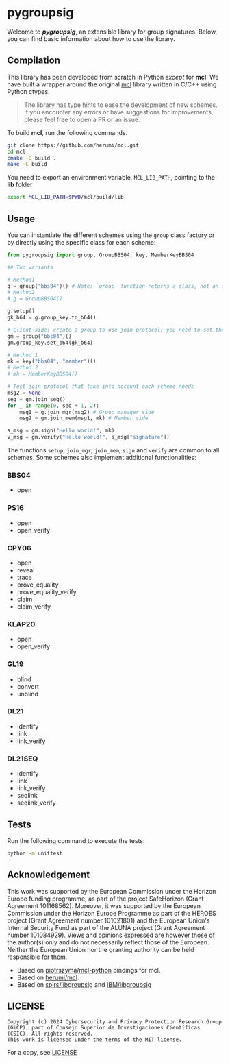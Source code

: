 # pygroupsig

Welcome to _**pygroupsig**_, an extensible library for group signatures. Below,
you can find basic information about how to use the library.

## Compilation

This library has been developed from scratch in Python _except_ for **mcl**.
We have built a wrapper around the original [mcl](https://github.com/herumi/mcl)
library written in C/C++ using Python ctypes.

> The library has type hints to ease the development of new schemes. If you encounter 
> any errors or have suggestions for improvements, please feel free to open a PR or 
> an issue.

To build **mcl**, run the following commands.

```bash
git clone https://github.com/herumi/mcl.git
cd mcl
cmake -B build .
make -C build
```

You need to export an environment variable, `MCL_LIB_PATH`, pointing to the **lib** folder 
```bash
export MCL_LIB_PATH=$PWD/mcl/build/lib
```

## Usage
You can instantiate the different schemes using the `group` class factory or by directly 
using the specific class for each scheme:

```python
from pygroupsig import group, GroupBBS04, key, MemberKeyBBS04

## Two variants

# Method1
g = group("bbs04")() # Note: `group` function returns a class, not an instance
# Method2
# g = GroupBBS04()

g.setup()
gk_b64 = g.group_key.to_b64()

# Client side: create a group to use join protocol; you need to set the group_key (public)
gm = group("bbs04")()
gm.group_key.set_b64(gk_b64)

# Method 1
mk = key("bbs04", "member")()
# Method 2
# mk = MemberKeyBBS04()

# Test join protocol that take into account each scheme needs
msg2 = None
seq = gm.join_seq()
for _ in range(0, seq + 1, 2):
    msg1 = g.join_mgr(msg2) # Group manager side
    msg2 = gm.join_mem(msg1, mk) # Member side

s_msg = gm.sign("Hello world!", mk)
v_msg = gm.verify("Hello world!", s_msg["signature"])
```

The functions `setup`, `join_mgr`, `join_mem`, `sign` and `verify` are common to all 
schemes. Some schemes also implement additional functionalities:

### BBS04
- open

### PS16
- open
- open_verify

### CPY06
- open
- reveal
- trace
- prove_equality
- prove_equality_verify
- claim
- claim_verify

### KLAP20
- open
- open_verify

### GL19
- blind
- convert
- unblind

### DL21
- identify
- link
- link_verify

### DL21SEQ
- identify
- link
- link_verify
- seqlink
- seqlink_verify

## Tests
Run the following command to execute the tests:

```bash
python -m unittest
```

## Acknowledgement
This work was supported by the European Commission under the Horizon Europe funding 
programme, as part of the project SafeHorizon (Grant Agreement 101168562). 
Moreover, it was supported by the European Commission under the Horizon Europe 
Programme as part of the HEROES project (Grant Agreement number 101021801) 
and the European Union's Internal Security Fund as part of the ALUNA project 
(Grant Agreement number 101084929). Views and opinions expressed are however 
those of the author(s) only and do not necessarily reflect those of the European. 
Neither the European Union nor the granting authority can be held responsible for them.

- Based on [piotrszyma/mcl-python](https://github.com/piotrszyma/mcl-python) bindings for mcl.
- Based on [herumi/mcl](https://github.com/herumi/mcl).
- Based on [spirs/libgroupsig](https://gitlab.gicp.es/spirs/libgroupsig) and [IBM/libgroupsig](https://github.com/IBM/libgroupsig)

## LICENSE
```
Copyright (c) 2024 Cybersecurity and Privacy Protection Research Group (GiCP), part of Consejo Superior de Investigaciones Científicas (CSIC). All rights reserved.
This work is licensed under the terms of the MIT license.
```
For a copy, see [LICENSE](LICENSE)